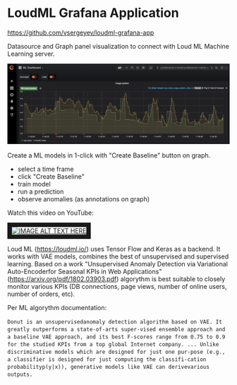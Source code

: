 LoudML Grafana Application
==========================
https://github.com/vsergeyev/loudml-grafana-app

Datasource and Graph panel visualization to connect with Loud ML Machine Learning server.

![LoudML Panel in Grafana](loudml_grafana_panel.png)

Create a ML models in 1-click with "Create Baseline" button on graph.

 * select a time frame
 * click "Create Baseline"
 * train model
 * run a prediction
 * observe anomalies (as annotations on graph)

Watch this video on YouTube:

<a href="http://www.youtube.com/watch?feature=player_embedded&v=bxfU1N3ut70
" target="_blank"><img src="http://img.youtube.com/vi/bxfU1N3ut70/0.jpg" 
alt="IMAGE ALT TEXT HERE" width="850" border="10" /></a>

Loud ML (https://loudml.io/) uses Tensor Flow and Keras as a backend. It works with VAE models, combines the best of unsupervised and supervised learning. Based on a work "Unsupervised Anomaly Detection via Variational Auto-Encoderfor Seasonal KPIs in Web Applications" (https://arxiv.org/pdf/1802.03903.pdf) algorythm is best suitable to closely monitor various KPIs (DB connections, page views, number of online users, number of orders, etc).

Per ML algorythm documentation:

`Donut is an unsupervisedanomaly detection algorithm based on VAE. It greatly outperforms a state-of-arts super-vised ensemble approach and a baseline VAE approach, and its best F-scores range from 0.75 to 0.9 for the studied KPIs from a top global Internet company. ... Unlike discriminative models which are designed for just one pur-pose (e.g., a classifier is designed for just computing the classifi-cation probabilityp(y|x)), generative models like VAE can derivevarious outputs. `

